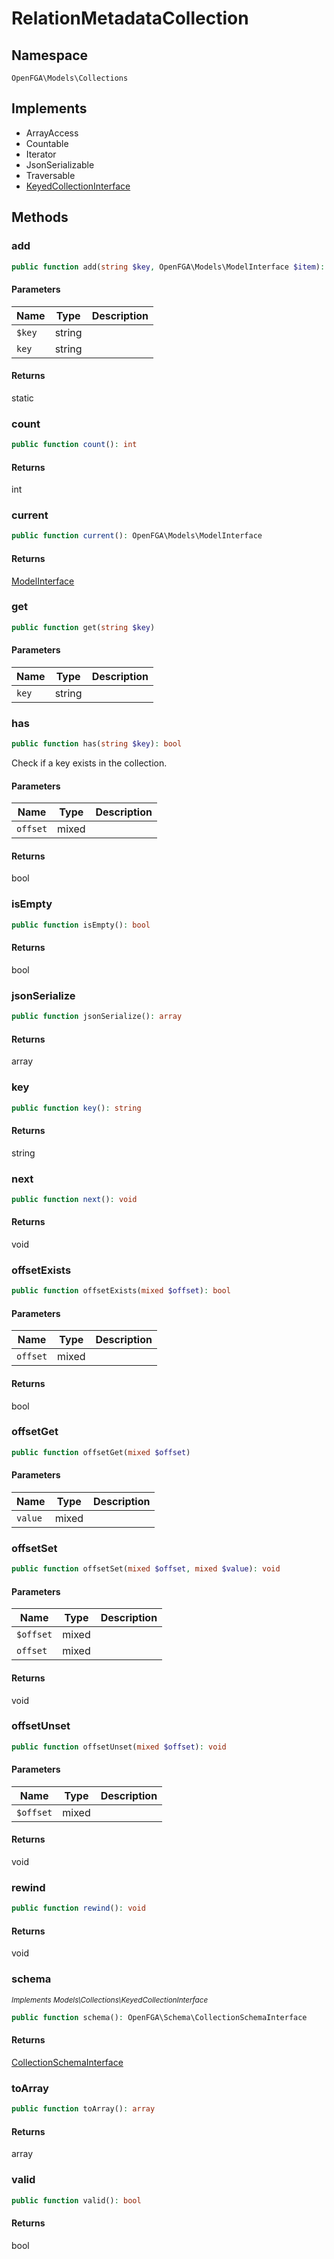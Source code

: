 # RelationMetadataCollection


## Namespace
`OpenFGA\Models\Collections`

## Implements
* ArrayAccess
* Countable
* Iterator
* JsonSerializable
* Traversable
* [KeyedCollectionInterface](Models/Collections/KeyedCollectionInterface.md)



## Methods
### add


```php
public function add(string $key, OpenFGA\Models\ModelInterface $item): static
```


#### Parameters
| Name | Type | Description |
|------|------|-------------|
| `$key` | string |  |
| `key` | string |  |

#### Returns
static

### count


```php
public function count(): int
```



#### Returns
int

### current


```php
public function current(): OpenFGA\Models\ModelInterface
```



#### Returns
[ModelInterface](Models/ModelInterface.md)

### get


```php
public function get(string $key)
```


#### Parameters
| Name | Type | Description |
|------|------|-------------|
| `key` | string |  |


### has


```php
public function has(string $key): bool
```

Check if a key exists in the collection.

#### Parameters
| Name | Type | Description |
|------|------|-------------|
| `offset` | mixed |  |

#### Returns
bool

### isEmpty


```php
public function isEmpty(): bool
```



#### Returns
bool

### jsonSerialize


```php
public function jsonSerialize(): array
```



#### Returns
array

### key


```php
public function key(): string
```



#### Returns
string

### next


```php
public function next(): void
```



#### Returns
void

### offsetExists


```php
public function offsetExists(mixed $offset): bool
```


#### Parameters
| Name | Type | Description |
|------|------|-------------|
| `offset` | mixed |  |

#### Returns
bool

### offsetGet


```php
public function offsetGet(mixed $offset)
```


#### Parameters
| Name | Type | Description |
|------|------|-------------|
| `value` | mixed |  |


### offsetSet


```php
public function offsetSet(mixed $offset, mixed $value): void
```


#### Parameters
| Name | Type | Description |
|------|------|-------------|
| `$offset` | mixed |  |
| `offset` | mixed |  |

#### Returns
void

### offsetUnset


```php
public function offsetUnset(mixed $offset): void
```


#### Parameters
| Name | Type | Description |
|------|------|-------------|
| `$offset` | mixed |  |

#### Returns
void

### rewind


```php
public function rewind(): void
```



#### Returns
void

### schema

*<small>Implements Models\Collections\KeyedCollectionInterface</small>*  

```php
public function schema(): OpenFGA\Schema\CollectionSchemaInterface
```



#### Returns
[CollectionSchemaInterface](Schema/CollectionSchemaInterface.md)

### toArray


```php
public function toArray(): array
```



#### Returns
array

### valid


```php
public function valid(): bool
```



#### Returns
bool

